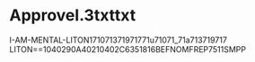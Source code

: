 # Approvel.3txttxt
I-AM-MENTAL-LITON171071371971771u71071_71a713719717
LITON==1040290A40210402C6351816BEFNOMFREP7511SMPP
